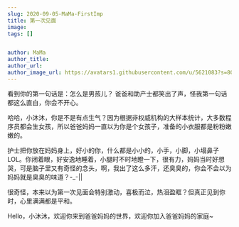 ```yaml
---
slug: 2020-09-05-MaMa-FirstImp
title: 第一次见面
image: 
tags: []


author: MaMa
author_title: 
author_url: 
author_image_url: https://avatars1.githubusercontent.com/u/5621083?s=80&v=4
---
```


<!--truncate-->

看到你的第一句话是：怎么是男孩儿？ 爸爸和助产士都笑出了声，怪我第一句话都这么直白，你会不开心。

哈哈，小沐沐，你是不是有点生气？因为根据非权威机构的大样本统计，大多数程序员都会生女孩，所以爸爸妈妈一直以为你是个女孩子，准备的小衣服都是粉粉嫩嫩的。

护士把你放在妈妈身上，好小的你，什么都是小小的，小手，小脚，小塌鼻子LOL。你闭着眼，好安逸地睡着，小腿时不时地瞪一下，很有力，妈妈当时好想哭，可是脑子里又有奇怪的念头，啊，我出了这么多汗，还臭臭的，你会不会以为妈妈就是臭臭的味道？-_-||

很奇怪，本来以为第一次见面会特别激动，喜极而泣，热泪盈眶？但真正见到你时，心里满满都是平和。

Hello，小沐沐，欢迎你来到爸爸妈妈的世界，欢迎你加入爸爸妈妈的家庭~



